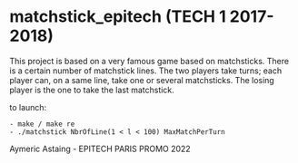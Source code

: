 # matchstick_epitech (TECH 1 2017-2018)

This project is based on a very famous game based on matchsticks.
There is a certain number of matchstick lines.
The two players take turns; each player can, on a same line, take one or several matchsticks.
The losing player is the one to take the last matchstick.

to launch:

    - make / make re
    - ./matchstick NbrOfLine(1 < l < 100) MaxMatchPerTurn

Aymeric Astaing - EPITECH PARIS PROMO 2022

